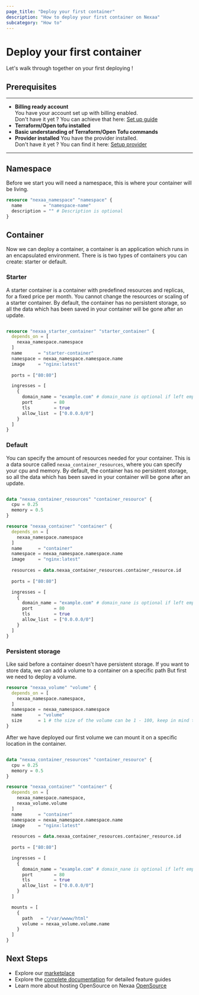 ```yaml
---
page_title: "Deploy your first container"
description: "How to deploy your first container on Nexaa"
subcategory: "How to"
---
```


# Deploy your first container
Let's walk through together on your first deploying !


## Prerequisites
***
- **Billing ready account**<br>
You have your account set up with billing enabled.<br> Don't have it yet ?
You can achieve that here: [Set up guide](https://docs.nexaa.io/getting-started/?utm_source=terraform)
- **Terraform/Open tofu installed**
- **Basic understanding of Terraform/Open Tofu commands**
- **Provider installed**
You have the provider installed. <br> Don't have it yet ?
You can find it here: [Setup provider](https://docs.nexaa.io/automation/terraform/?utm_source=terraform)

***

## Namespace
Before we start you will need a namespace, this is where your container will be living.
```terraform
resource "nexaa_namespace" "namespace" {
  name        = "namespace-name"
  description = "" # Description is optional
}
```

## Container
Now we can deploy a container, a container is an application which runs in an encapsulated environment. 
There is is two types of containers you can create: starter or default. 

### Starter
A starter container is a container with predefined resources and replicas, for a fixed price per month. You cannot change the resources or scaling of a starter container. By default, the container has no persistent storage,
so all the data which has been saved in your container will be gone after an update.
```terraform

resource "nexaa_starter_container" "starter_container" {
  depends_on = [
    nexaa_namespace.namespace
  ]
  name      = "starter-container"
  namespace = nexaa_namespace.namespace.name
  image     = "nginx:latest"
  
  ports = ["80:80"]

  ingresses = [
    {
      domain_name = "example.com" # domain_nane is optional if left empty we will provide one
      port        = 80
      tls         = true
      allow_list  = ["0.0.0.0/0"]
    }
  ]
}
```

### Default
You can specify the amount of resources needed for your container.
This is a data source called `nexaa_container_resources`, where you can specify your cpu and memory. By default, the container has no persistent storage,
so all the data which has been saved in your container will be gone after an update.
```terraform

data "nexaa_container_resources" "container_resource" {
  cpu = 0.25
  memory = 0.5
}

resource "nexaa_container" "container" {
  depends_on = [
    nexaa_namespace.namespace
  ]
  name      = "container"
  namespace = nexaa_namespace.namespace.name
  image     = "nginx:latest"
  
  resources = data.nexaa_container_resources.container_resource.id
  
  ports = ["80:80"]

  ingresses = [
    {
      domain_name = "example.com" # domain_nane is optional if left empty we will provide one
      port        = 80
      tls         = true
      allow_list  = ["0.0.0.0/0"]
    }
  ]
}
```

### Persistent storage
Like said before a container doesn't have persistent storage. If you want to store data, we can add a volume to a container on a specific path
But first we need to deploy a volume.
```terraform
resource "nexaa_volume" "volume" {
  depends_on = [
    nexaa_namespace.namespace,
  ]
  namespace = nexaa_namespace.namespace
  name      = "volume"
  size      = 1 # the size of the volume can be 1 - 100, keep in mind the size can only grow not shrink.
}
```

After we have deployed our first volume we can mount it on a specific location in the container.
```terraform

data "nexaa_container_resources" "container_resource" {
  cpu = 0.25
  memory = 0.5
}

resource "nexaa_container" "container" {
  depends_on = [
    nexaa_namespace.namespace,
    nexaa_volume.volume
  ]
  name      = "container"
  namespace = nexaa_namespace.namespace.name
  image     = "nginx:latest"
  
  resources = data.nexaa_container_resources.container_resource.id
  
  ports = ["80:80"]

  ingresses = [
    {
      domain_name = "example.com" # domain_nane is optional if left empty we will provide one
      port        = 80
      tls         = true
      allow_list  = ["0.0.0.0/0"]
    }
  ]

  mounts = [
    {
      path   = "/var/wwww/html"
      volume = nexaa_volume.volume.name
    }
  ]
}
```

## Next Steps
- Explore our [marketplace](marketplace.md)
- Explore the [complete documentation](https://docs.nexaa.io/?utm_source=terraform) for detailed feature guides
- Learn more about hosting OpenSource on Nexaa [OpenSource](https://nexaa.io/opensource.html?utm_source=terraform)
